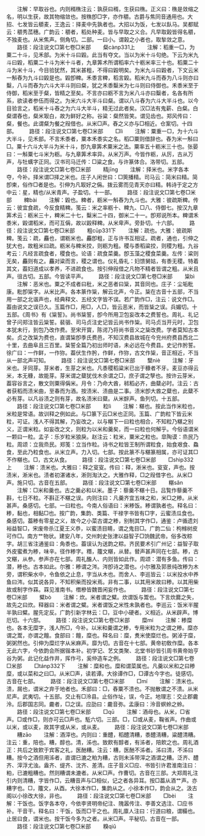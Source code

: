 <!-- { "loadSidebar": true } -->
　　注解：早取谷也。内则稰穛注云：孰获曰稰，生获曰穛。正义曰：穛是敛缩之名，明以生获，故其物缩敛也。按穛卽□字，亦作穱。古爵与焦同音通用也。大招、七发皆云穱麦，王逸云：择麦中先孰者也。大招以为饭，七发以飤马。吴都赋云：穱秀苽穗。广韵云：穱者，稻处种麦。皆与早取之义合。凡早取榖皆得名穱，不独麦也。从米焦声。侧角切。二部。一曰小。谓榖之小者也，取揫敛之意。
　　路径：段注说文□第七卷□米部
　　粲cànp331上
　　注解：稻重一□，为粟二十斗，见禾部。为米十斗曰毇。此当有夺文。当以为米十斗句绝。下云为米九斗曰毇，稻粟二十斗为米十斗者，九章筭术所谓稻率六十粝米率三十也。稻粟二十斗为米十斗，今目验犹然，其米甚粗，不得曰毇明矣。为米九斗曰毇者，下文云米一斛舂为九斗曰毇是也。毇卽粺。禾黍言粺，稻言毇。稻米九斗而舂为八斗则亦曰糳，八斗而舂为六斗大半斗则曰粲，犹之禾黍糳米为七斗则曰侍御也。禾黍米至于侍御，稻米至于粲，皆精之至矣。不言亦曰粝不言为米八斗亦曰糳者，名各有所系，欲读者参伍而得之。为米六斗大半斗曰粲。谓以八斗舂为六斗大半斗也。以今目验言之，稻米十斗舂之为六斗大半斗，精无过此者矣。汉□法有鬼薪、白粲。白粲谓舂也，粲米冣白，故为鲜好之称。谷粱：粲然皆笑。谓见齿也。郑风传曰：粲，餐也。此谓粲为餐之叚借也。从米□声。舂之义亦与□相近。仓案切。十四部。
　　路径：段注说文□第七卷□米部
　　□lì
　　注解：粟重一□，为十六斗大半斗，见禾部。不言禾黍者，粟本禾黍实之名。稻□粟则借辞也。舂为米一斛曰□。粟十六斗大半斗为米十斗，卽九章筭术粟米之法。粟率五十粝米三十也。张晏曰：一斛粟七斗米为粝。与九章筭术率异。从米万声。今皆作粝，从厉，古从万声，与牡蠇字正同。汉书司马迁传：□粱之食。与许篆体合。洛带切。五部。
　　路径：段注说文□第七卷□米部
　　精jīnɡ
　　注解：择米也。米字各本夺，今补。择米谓□择之米也。庄子人闲世曰：□筴播精。司马云：简米曰精。简卽柬，俗作□者是也。引伸为凡冣好之偁。拨云雾而见青天亦曰精。韩诗于定之方中云：星，精也/从米青声。子盈切。十一部。
　　路径：段注说文□第七卷□米部
　　粺bài
　　注解：毇也。粺者，粝米一斛舂为九斗也。大雅：彼疏斯粺。传云：彼宜食疏，今反食精粺。笺云：米之率粝十、粺九、□八、侍御七。按汉九章筭术云：粝米三十，粺米二十七，糳米二十四，御米二十一。卽郑说所本。粺谓禾黍米，毇谓稻米，而可互偁，故以毇释粺。从米卑声。旁卦切。十六部。
　　路径：段注说文□第七卷□米部
　　粗cūp331下
　　注解：疏也。大雅：彼疏斯粺。笺云：疏，麤也，谓粝米也。麤卽粗，正与许书互相证。疏者，通也，引伸之犹大也，故粗米曰疏。粝米与粺米挍，则粝为粗。稷与黍稻粱挍，则稷为粗。九谷考云：凡经言疏食者，稷食也。论语：疏食菜羹。卽玉藻之稷食菜羹。左传：粱则无矣，麤则有之。麤对粱而言，稷之谓也。仪礼昏礼：妇馈舅姑，有黍无稷。特着其文，葢妇道成以孝养，不进疏食也。按引伸叚借之凡物不精者皆谓之粗。从米且声。徂古切。五部。今皆读平声。
　　路径：段注说文□第七卷□米部
　　粊bì
　　注解：恶米也。粟之不成者曰秕，米之恶者曰粊，其音同也。庄子：尘垢粃康。粃卽粊字。从米比声。各本篆作粊，解云北声，今正。粊在古音十五部，不当用一部之北谐声也，经典释文、五经文字皆不误。若广韵作□，注云：说文作□。葢由说文之误已久。玉篇作□，用□，人□，皆云恶米，而皆粊之误。兵媚切。十五部。《周书》有《粊誓》。尚书粊誓，卽今所用卫包妄改本之费誓也。周礼、礼记曾子问郑注皆云粊誓。裴骃、司马贞注史记皆云尚书作粊。司马贞当开元时，卫包本犹未行，到包乃改作费。至宋开寳，陈谔乃将尚书音义之粊改费。学者莫知古本矣。贞之改粊为费也，直谓粊卽季氏费邑，不知汉费县故城在今兖州府费县西北二十里，去曲阜且三百里。粊誓全篇乃初出师时语，未必远在今费县。史记作肹誓。徐广曰：一作鲜，一作狝。葢伏生作肹，作鲜，作狝，古文作粊，音正相近，不当从一部北声可知。
　　路径：段注说文□第七卷□米部
　　糱niè
　　注解：牙米也。牙同芽。芽米者，生芽之米也。凡黍稷稻粱米已出于穅者不牙。麦豆亦得云米，本无穅，故能芽。芽米谓之糵犹伐木余谓之□，庶子谓之孼也。按许云芽米，葢容谷言之，散文则粟得偁米。月令：乃命大酋，秫稻必齐，曲糵必时。注云：古者获稻而渍米曲，至春而为酒。按渍米、渍曲是二事。渍米卽大酋之糵也，此糵不必有芽。以凡谷渍之则有芽，故名渍米曰糵。从米辥声。鱼列切。十五部。
　　路径：段注说文□第七卷□米部
　　粒lì
　　注解：糂也。按此当作米粒也，米粒是常语。故训释之例如此。与□篆下云□米也正同。玉篇、广韵粒下皆云米粒，可证。浅人不得其解，乃妄改之，以与糂下一曰粒也相合，不知粒乃糂之别义，正谓米粒。如妄改之文，则粒为以米和羹矣，而一曰粒也何解乎。今俗语谓米一颗曰一粒。孟子：乐岁粒米狼戾。赵注云：粒米，粟米之粒也。皐陶谟：烝民乃粒。周颂：立我烝民。郑笺：立当作粒。诗书之粒皆王制所谓粒食，始食艰食、鱻食，至此乃粒食也。从米立声。力入切。七部。按此篆不与糂篆相属，亦可证其□不作糂也。□，古文从食。
　　路径：段注说文□第七卷□米部
　　□shìp332上
　　注解：溃米也。大雅曰：释之叜叜。传曰：释，淅米也。叜叜，声也。按渍米，淅米也。渍者初湛诸水，淅则淘汏之。大雅作释，□之叚借字也。从米□声。施只切。古音在五部。
　　路径：段注说文□第七卷□米部
　　糂sǎn
　　注解：□米和羹也。古之羹必和以米。墨子：藜羹不糂十日。吕覧作藜羹不斟，七日不粒。不斟正不糂之误。内则注曰：凡羹齐宜五味之和，米□之糁。从米甚声。桑感切。七部。一曰粒也。今南人俗语曰：米糁饭。糁谓孰者也。释名曰：糁，黏也，相黏□也。按广韵，集韵、类篇、干禄字书皆有□字，云蜜渍瓜食也。桑感切。葢糁有零星之义，故今之小菜古谓之糁，别制其字作□，通鉴：卢循遗刘裕益智□，宋废帝杀江夏王义恭，以蜜渍目睛，谓之鬼目□。广韵二仙：枸橼树皮可作□。南方艹物状。建安八年，交州刺史张津以益智子□饷魏武帝。俗多改粽字。胡三省注通鉴曰：角黍也。葢误认为送韵之粽。齐民要术引广州记：益智子取外皮蜜煮为糁，味辛。径作糁字。糣，籒文糂，从朁。朁声甚声同在七部。糁，古文糂，从参。参声亦在七部。周礼醢人、内则皆如此作。周颂：潜有多鱼。传曰：潜，糁也。古本如此。尔雅：糁谓之涔。涔卽诗之潜也。小尔雅及郭景纯改糁为木旁，谓积柴水中，令鱼依之止息，字当从木也。而舍人、李巡皆云：以米投水中养鱼曰涔。似其说各异，不知积柴而投米焉。非有二事，以其用米故曰糁。以其用柴故或制字作罧。罧见淮南书。橬槮皆魏晋闲妄作也。
　　路径：段注说文□第七卷□米部
　　糪bò
　　注解：炊。米者谓之糪。炊谓饭与鬻也。下言炊爨之失，故先之曰炊。释器曰：米者谓之糪。米者谓饭之米性未孰者也。李巡云：饭米半腥半孰曰糪。腥先定反。广韵引新字林云：□，豆中小硬者。义相近。从米辟声。博厄切。十六部。
　　路径：段注说文□第七卷□米部
　　糜mí
　　注解：糁糜也。各本无糜字，浅人所□，今补。以米和羹谓之糁，专用米粒为之谓之糁。糜亦谓之鬻，亦谓之饘。食部曰：饘，糜也。释名曰：糜，煑米使糜烂也。粥淖于糜，粥粥然也。引伸为糜烂字从米麻声。靡为切。古音在十七部。黄帝初敎作糜。各本无此六字，今依韵会所据锴本补。初学记、艺文类聚、北堂书钞皆引周书黄帝始亨谷为粥。此记化益作井，挥作弓，奚仲造车之例。
　　路径：段注说文□第七卷□米部
　　□tánp332下
　　注解：糜和也。糜和谓菜属也。凡羹以米和之曰糁糜，或以菜和之曰□。从米□声，读若谭。大徐谭作□，□谭古今字也。徒感切。古音在七部。
　　路径：段注说文□第七卷□米部
　　□mí
　　注解：溃米也。溃，屚也，谓米之弃于地者也。禾部曰：□，舂粟不溃也。不抛散谓之不溃。从米尼声。武夷切。十五部。交止有□泠县。止俗作址，误，今正。地理志：交止郡麊泠。后郡国志同。麊者，□之误。应劭曰：麊音弥。孟康曰：泠音螟蛉之蛉。
　　路径：段注说文□第七卷□米部
　　□qū
　　注解：酒母也。从米，□省声。□或作□，则亦可云□声也。駈六切。三部。□，□或从麦，鞠省声。作曲或以米，或以麦，故其字或从米，或从麦。
　　路径：段注说文□第七卷□米部
　　糟zāo
　　注解：酒滓也。内则曰：重醴，稻醴清糟，黍醴淸糟，粱醴清糟。注云：重，陪也。糟，醇也。清，泲也。致飮有醇者，有泲者，陪飮之也。周礼酒正：共后之致飮于宾客之礼，医酏糟。注云：糟，医酏不泲者。泲曰清，不泲曰糟。按今之酒但用泲者，直谓已漉之粕为糟，古则未泲带滓之酒谓之糟。泛齐、醴齐、滓浮尤浊。盎齐、缇齐、沈齐、差清。庄子音义□应、书皆引许君淮南注曰：粕，已漉粗糟也。然则糟谓未漉者。从米□声。作曹切。古音在三部。大郑周礼注引内则清糟，字皆作□，云糟音声与□相似，记之者各异耳。按□葢从酒艹声。亦糟字也。□，籒文，从酉。大徐本作□，集韵从之。小徐本作□，韵会从之。汲古阁以小徐改大徐，非也。
　　路径：段注说文□第七卷□米部
　　□bèi
　　注解：干饭也。饭字各本夺，今依李贤明帝纪注、隗嚣传注、李善文选注、□应书补。干音干。释名曰：干饭，饭而□干之也。周礼廪人注曰：行道曰粮，谓糒也。止居曰食，谓米也。按干饭今多为之者。从米□声。平秘切。古音在一部。
　　路径：段注说文□第七卷□米部
　　糗qiǔ
